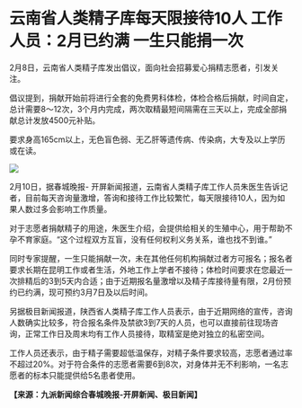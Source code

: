 # 云南省人类精子库每天限接待10人 工作人员：2月已约满 一生只能捐一次

2月8日，云南省人类精子库发出倡议，面向社会招募爱心捐精志愿者，引发关注。

倡议提到，捐献开始前将进行全套的免费男科体检，体检合格后捐献，时间自定，总计需要8～12次，3个月内完成，两次取精最短间隔需在三天以上，完成全部捐献总计发放4500元补贴。

要求身高165cm以上，无色盲色弱、无乙肝等遗传病、传染病，大专及以上学历或在读。

![](https://inews.gtimg.com/newsapp_bt/0/15658174069/1000)

2月10日，据春城晚报-
开屏新闻报道，云南省人类精子库工作人员朱医生告诉记者，目前每天咨询量激增，答询和接待工作比较繁忙，每天限接待10人，因为如果人数过多会影响工作质量。

对于志愿者捐献精子的用途，朱医生介绍，会提供给相关的生殖中心，用于帮助不孕不育家庭。“这个过程双方互盲，没有任何权利义务关系，谁也找不到谁。”

同时专家提醒，一生只能捐献一次，未在其他任何机构捐献过者方可报名；报名者要求长期在昆明工作或者生活，外地工作上学者不接待；体检时间要求在您最近一次排精后的3到5天内合适；由于近期报名量激增以及精子库接待量有限，2月份预约已约满，现可预约3月7日及以后时间。

另据极目新闻报道，陕西省人类精子库工作人员表示，由于近期网络的宣传，咨询人数确实比较多，符合报名条件及禁欲3到7天的人员，也可以直接前往现场咨询，正常工作日及周末均有工作人员接待，取精室是绝对独立的私密空间。

工作人员还表示，由于精子需要超低温保存，对精子条件要求较高，志愿者通过率不超过20%。对于符合条件的志愿者需要6到8次，对身体并无不利影响，一名志愿者的标本只能提供给5名患者使用。

**【来源：九派新闻综合春城晚报-开屏新闻、极目新闻】**

